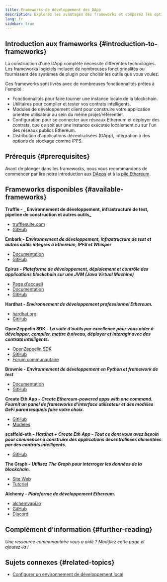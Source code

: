 ```yaml
---
title: Frameworks de développement des DApp
description: Explorez les avantages des frameworks et comparez les options disponibles.
lang: fr
sidebar: true
---
```


## Introduction aux frameworks {#introduction-to-frameworks}

La construction d'une DApp complète nécessite différentes technologies. Les frameworks logiciels incluent de nombreuses fonctionnalités ou fournissent des systèmes de plugin pour choisir les outils que vous voulez.

Ces frameworks sont livrés avec de nombreuses fonctionnalités prêtes à l'emploi :

- Fonctionnalités pour faire tourner une instance locale de la blockchain.
- Utilitaires pour compiler et tester vos contrats intelligents.
- Modules de développement client pour construire votre application orientée utilisateur au sein du même projet/référentiel.
- Configuration pour se connecter aux réseaux Ethereum et déployer des contrats, que ce soit sur une instance exécutée localement ou sur l'un des réseaux publics Ethereum.
- Distribution d'applications décentralisées (DApp), intégration à des options de stockage comme IPFS.

## Prérequis {#prerequisites}

Avant de plonger dans les frameworks, nous vous recommandons de commencer par lire notre introduction aux [DApps](/en/developers/docs/dapps/) et à la [pile Ethereum](/en/developers/docs/ethereum-stack/).

## Frameworks disponibles {#available-frameworks}

**Truffle -** **_ Environnement de développement, infrastructure de test, pipeline de construction et autres outils_**

- [trufflesuite.com](https://www.trufflesuite.com/)
- [GitHub](https://github.com/trufflesuite/truffle)

**Embark -** **_Environnement de développement, infrastructure de test et autres outils intégrés à Ethereum, IPFS et Whisper_**

- [Documentation](https://embark.status.im/docs/)
- [GitHub](https://github.com/embark-framework/embark)

**Epirus -** **_Plateforme de développement, déploiement et contrôle des applications blockchain sur une JVM (Java Virtual Machine)_**

- [Page d'accueil](https://www.web3labs.com/epirus)
- [Documentation](https://docs.epirus.io)
- [GitHub](https://github.com/epirus-io/epirus-cli)

**Hardhat -** **_Environnement de développement professionnel Ethereum._**

- [hardhat.org](https://hardhat.org)
- [GitHub](https://github.com/nomiclabs/hardhat)

**OpenZeppelin SDK -** **_La suite d'outils par excellence pour vous aider à développer, compiler, mettre à niveau, déployer et interagir avec des contrats intelligents._**

- [OpenZeppelin SDK](https://openzeppelin.com/sdk/)
- [GitHub](https://github.com/OpenZeppelin/openzeppelin-sdk)
- [Forum communautaire](https://forum.openzeppelin.com/c/support/17)

**Brownie -** **_Environnement de développement en Python et framework de test_**

- [Documentation](https://eth-brownie.readthedocs.io/en/latest/)
- [GitHub](https://github.com/eth-brownie/brownie)

**Create Eth App -** **_Create Ethereum-powered apps with one command. Fournit un panel de frameworks d'interface utilisateur et des modèles DeFi parmi lesquels faire votre choix._**

- [GitHub](https://github.com/paulrberg/create-eth-app)
- [Modèles](https://github.com/PaulRBerg/create-eth-app/tree/develop/templates)

**scaffold-eth -** **_Hardhat + Create Eth App - Tout ce dont vous avez besoin pour commencer à construire des applications décentralisées alimentées par des contrats intelligents._**

- [GitHub](https://github.com/austintgriffith/scaffold-eth)

**The Graph -** **_Utilisez The Graph pour interroger les données de la blockchain._**

- [Site Web](https://thegraph.com/)
- [Tutoriel](/en/developers/tutorials/the-graph-fixing-web3-data-querying/)

**Alchemy -** **_Plateforme de développement Ethereum._**

- [alchemyapi.io](https://alchemyapi.io/)
- [GitHub](https://github.com/alchemyplatform)
- [Discord](https://discord.gg/kwqVnrA)

## Complément d'information {#further-reading}

_Une ressource communautaire vous a aidé ? Modifiez cette page et ajoutez-la !_

## Sujets connexes {#related-topics}

- [Configurer un environnement de développement local](/developers/local-environment/)
